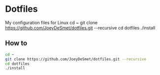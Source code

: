 # Dotfiles

My configuration files for Linux
cd ~
git clone https://github.com/JoeyDeSmet/dotfiles.git --recursive
cd dotfiles
./install
## How to

```bash
cd ~
git clone https://github.com/JoeyDeSmet/dotfiles.git --recursive
cd dotfiles
./install
```